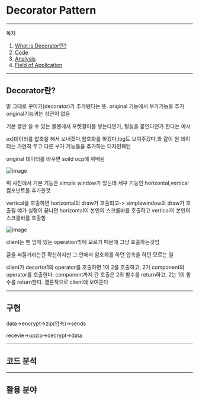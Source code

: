 # Decorator Pattern

---
목차
1. [What is Decorator란?](#Decorator란?)
2. [Code](#구현)
3. [Analysis](#코드-분석)
4. [Field of Application](#활용-분야)

___
## Decorator란?
말 그대로 꾸미기(decorator)가 추가됐다는 뜻. original 기능에서 부가기능을 추가 original기능과는 상관이 없음

기본 글만 쓸 수 있는 볼펜에서 포켓걸이를 넣는다던가, 털실을 붙인다던가 한다는 예시

ex)데이터를 압축을 해서 보내겠다,암호화를 하겠다,log도 보여주겠다,와 같이 원 데이터는 가만히 두고 다른 부가 기능들을 추가하는 디자인패턴 

original 데이터를 바꾸면 soild ocp에 위배됨


![image](https://user-images.githubusercontent.com/51067720/120272488-28582a80-c2e8-11eb-8f68-b01a8ab0e3a3.png)


위 사진에서 기본 기능은 simple window가 있는데 세부 기능인 horizontal,vertical 컴포넌트를 추가한것

vertical을 호출하면 horizontal의 draw가 호출되고-> simplewindow의 draw가 호출됨
얘가 실행이 끝나면 horizontal이 본인의 스크롤바를 호출하고 vertical이 본인의 스크롤바를 호출함


![image](https://user-images.githubusercontent.com/51067720/120273070-fb584780-c2e8-11eb-8440-e48aec4a7943.png)

client는 맨 앞에 있는 operation밖에 모르기 때문에 그냥 호출하는것임

글을 써질거라는건 확신하지만 그 안에서 암호화를 하던 압축을 하던 모르는 일

client가 decortor1의 operator를 호출하면 1이 2를 호출하고, 2가 component의 operator를 호출한다. component까지 간 호출은 2의 함수를 return하고, 2는 1의 함수를 return한다. 결론적으로 client에 보여준다
___
## 구현

data->encrypt->zip(압축)->sends

recevie->upzip->decrypt->data
___
## 코드 분석




___
## 활용 분야

